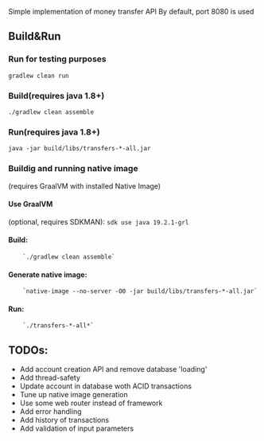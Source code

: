 Simple implementation of money transfer API
By default, port 8080 is used

## Build&Run
### Run for testing purposes
`gradlew clean run`

### Build(requires java 1.8+)
`./gradlew clean assemble`

### Run(requires java 1.8+)
`java -jar build/libs/transfers-*-all.jar`

### Buildig and running native image
(requires GraalVM with installed Native Image)

#### Use GraalVM
(optional, requires SDKMAN):
			`sdk use java 19.2.1-grl`

#### Build:
		`./gradlew clean assemble`

#### Generate native image:
		`native-image --no-server -O0 -jar build/libs/transfers-*-all.jar`

#### Run:
		`./transfers-*-all*`

## TODOs:
- Add account creation API and remove database 'loading'
- Add thread-safety
- Update account in database woth ACID transactions
- Tune up native image generation
- Use some web router instead of framework
- Add error handling
- Add history of transactions
- Add validation of input parameters

